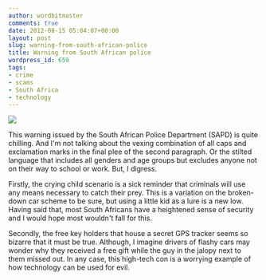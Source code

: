 ```yaml
---
author: wordbitmaster
comments: true
date: 2012-08-15 05:04:07+00:00
layout: post
slug: warning-from-south-african-police
title: Warning from South African police
wordpress_id: 659
tags:
- crime
- scams
- South Africa
- technology
---
```


![](http://media.tumblr.com/tumblr_m8rblmEZL91qfn08u.jpg)




This warning issued by the South African Police Department (SAPD) is quite chilling. And I'm not talking about the vexing combination of all caps and exclamation marks in the final plee of the second paragraph. Or the stilted language that includes all genders and age groups but excludes anyone not on their way to school or work. But, I digress.




Firstly, the crying child scenario is a sick reminder that criminals will use any means necessary to catch their prey. This is a variation on the broken-down car scheme to be sure, but using a little kid as a lure is a new low. Having said that, most South Africans have a heightened sense of security and I would hope most wouldn't fall for this.




Secondly, the free key holders that house a secret GPS tracker seems so bizarre that it must be true. Although, I imagine drivers of flashy cars may wonder why they received a free gift while the guy in the jalopy next to them missed out. In any case, this high-tech con is a worrying example of how technology can be used for evil. 
